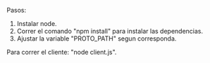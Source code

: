 Pasos:
1. Instalar node.
2. Correr el comando "npm install" para instalar las dependencias.
3. Ajustar la variable "PROTO_PATH" segun corresponda.

Para correr el cliente: "node client.js".